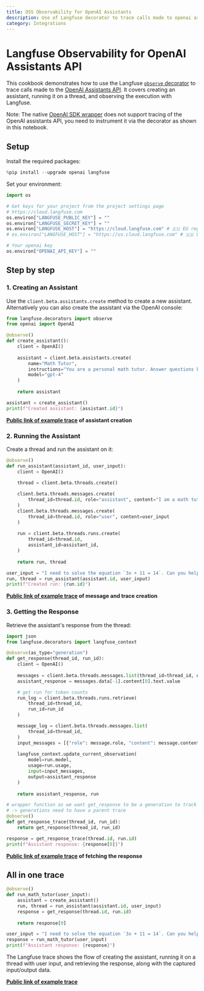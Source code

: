 ```yaml
---
title: OSS Observability for OpenAI Assistants
description: Use of Langfuse decorator to trace calls made to openai assistants
category: Integrations
---
```


# Langfuse Observability for OpenAI Assistants API

This cookbook demonstrates how to use the Langfuse [`observe` decorator](https://langfuse.com/docs/sdk/python/decorators) to trace calls made to the [OpenAI Assistants API](https://platform.openai.com/docs/assistants/overview). It covers creating an assistant, running it on a thread, and observing the execution with Langfuse.

Note: The native [OpenAI SDK wrapper](https://langfuse.com/docs/integrations/openai/python/get-started) does not support tracing of the OpenAI assistants API, you need to instrument it via the decorator as shown in this notebook.

## Setup

Install the required packages:


```python
%pip install --upgrade openai langfuse
```

Set your environment:


```python
import os

# Get keys for your project from the project settings page
# https://cloud.langfuse.com
os.environ["LANGFUSE_PUBLIC_KEY"] = ""
os.environ["LANGFUSE_SECRET_KEY"] = ""
os.environ["LANGFUSE_HOST"] = "https://cloud.langfuse.com" # 🇪🇺 EU region
# os.environ["LANGFUSE_HOST"] = "https://us.cloud.langfuse.com" # 🇺🇸 US region

# Your openai key
os.environ["OPENAI_API_KEY"] = ""
```

## Step by step

### 1. Creating an Assistant

Use the `client.beta.assistants.create` method to create a new assistant. Alternatively you can also create the assistant via the OpenAI console:


```python
from langfuse.decorators import observe
from openai import OpenAI

@observe()
def create_assistant():
    client = OpenAI()
    
    assistant = client.beta.assistants.create(
        name="Math Tutor",
        instructions="You are a personal math tutor. Answer questions briefly, in a sentence or less.",
        model="gpt-4"
    )
    
    return assistant

assistant = create_assistant()
print(f"Created assistant: {assistant.id}")
```

**[Public link of example trace](https://cloud.langfuse.com/project/cloramnkj0002jz088vzn1ja4/traces/e659e523-2957-4452-83c4-426f29783923) of assistant creation**

### 2. Running the Assistant

Create a thread and run the assistant on it:


```python
@observe()
def run_assistant(assistant_id, user_input):
    client = OpenAI()
    
    thread = client.beta.threads.create()

    client.beta.threads.messages.create(
        thread_id=thread.id, role="assistant", content="I am a math tutor that likes to help math students, how can I help?"
    )
    client.beta.threads.messages.create(
        thread_id=thread.id, role="user", content=user_input
    )
    
    run = client.beta.threads.runs.create(
        thread_id=thread.id,
        assistant_id=assistant_id,
    )
    
    return run, thread

user_input = "I need to solve the equation `3x + 11 = 14`. Can you help me?"
run, thread = run_assistant(assistant.id, user_input)
print(f"Created run: {run.id}")
```

**[Public link of example trace](https://cloud.langfuse.com/project/cloramnkj0002jz088vzn1ja4/traces/e659e523-2957-4452-83c4-426f29783923) of message and trace creation**

### 3. Getting the Response

Retrieve the assistant's response from the thread:


```python
import json
from langfuse.decorators import langfuse_context

@observe(as_type="generation")
def get_response(thread_id, run_id):
    client = OpenAI()
    
    messages = client.beta.threads.messages.list(thread_id=thread_id, order="asc")
    assistant_response = messages.data[-1].content[0].text.value

    # get run for token counts
    run_log = client.beta.threads.runs.retrieve(
        thread_id=thread_id,
        run_id=run_id
    )

    message_log = client.beta.threads.messages.list(
        thread_id=thread_id,
    )
    input_messages = [{"role": message.role, "content": message.content[0].text.value} for message in message_log.data[::-1][:-1]]
    
    langfuse_context.update_current_observation(
        model=run.model,
        usage=run.usage,
        input=input_messages,
        output=assistant_response
    )
    
    return assistant_response, run

# wrapper function as we want get_response to be a generation to track tokens
# -> generations need to have a parent trace
@observe()
def get_response_trace(thread_id, run_id):
    return get_response(thread_id, run_id)

response = get_response_trace(thread.id, run.id)
print(f"Assistant response: {response[0]}")
```

**[Public link of example trace](https://cloud.langfuse.com/project/cloramnkj0002jz088vzn1ja4/traces/3020450b-e9b7-4c12-b4fe-7288b6324118?observation=a083878e-73dd-4c47-867e-db4e23050fac) of fetching the response**

## All in one trace


```python
@observe()
def run_math_tutor(user_input):
    assistant = create_assistant()
    run, thread = run_assistant(assistant.id, user_input)
    response = get_response(thread.id, run.id)
    
    return response[0]

user_input = "I need to solve the equation `3x + 11 = 14`. Can you help me?"
response = run_math_tutor(user_input)
print(f"Assistant response: {response}")
```

The Langfuse trace shows the flow of creating the assistant, running it on a thread with user input, and retrieving the response, along with the captured input/output data.

**[Public link of example trace](https://cloud.langfuse.com/project/cloramnkj0002jz088vzn1ja4/traces/1b2d53ad-f5d2-4f1e-9121-628b5ca1b5b2)**


